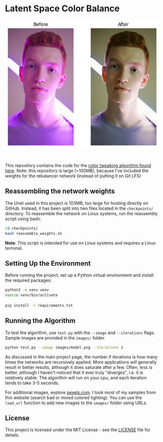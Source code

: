 # Latent Space Color Balance

<p align="center">
  <img src="plots/model.png" alt="Model Visualization">
</p>

<br>

This repository contains the code for the [color tweaking algorithm found here](https://jp-mess.github.io/Advanced-ML-Color-Fixes/). Note: this repository is large (~100MB), because I've included the weights for the rebalancer network (instead of putting it on Git LFS)

## Reassembling the network weights

The Unet used in this project is 103MB, too large for hosting directly on GitHub. Instead, it has been split into two files located in the `checkpoints/` directory. To reassemble the network on Linux systems, run the reassembly script using bash:

```bash
cd checkpoints/
bash reassemble_weights.sh
```

**Note**: This script is intended for use on Linux systems and requires a Linux terminal.

## Setting Up the Environment

Before running the project, set up a Python virtual environment and install the required packages:

```bash
python3 -m venv venv
source venv/bin/activate

pip install -r requirements.txt
```


## Running the Algorithm

To test the algorithm, use `test.py` with the `--image` and `--iterations` flags. Sample images are provided in the `images/` folder.

```bash
python test.py --image images/model.png --iterations 1
```

As discussed in the main project page, the number if iterations is how many times the networks are recursively applied. More applications will generally result in better results, although it does saturate after a few. Often, less is better, although I haven't noticed that it ever truly "diverges", i.e. it is relatively stable. The algorithm will run on your cpu, and each iteration tends to take 3-5 seconds.

For additional images, explore [pexels.com](https://www.pexels.com). I took most of my samples from this website (search bad or mixed colored lighting). You can use the `load_url` function to add new images to the `images/` folder using URLs.

## License

This project is licensed under the MIT License - see the [LICENSE](LICENSE) file for details.

